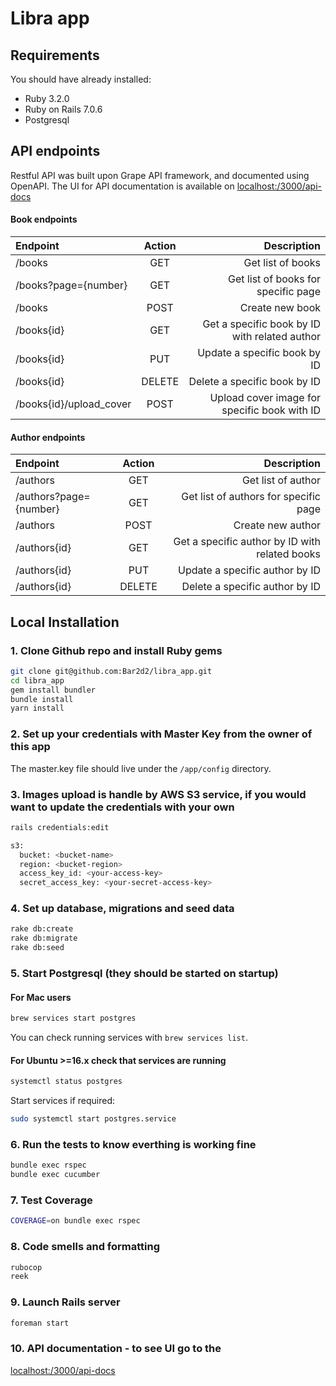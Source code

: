 # Libra app

## Requirements

You should have already installed:

- Ruby 3.2.0
- Ruby on Rails 7.0.6
- Postgresql

## API endpoints

Restful API was built upon Grape API framework, and documented using OpenAPI. The UI for API documentation is available on [localhost:/3000/api-docs](http://localhost:3000/api-docs)

#### Book endpoints
| Endpoint |  Action  | Description |
|:-----|:--------:|------:|
| /books   | GET | Get list of books |
| /books?page={number}   | GET | Get list of books for specific page |
| /books   | POST | Create new book |
| /books{id}   | GET | Get a specific book by ID with related author |
| /books{id}   | PUT | Update a specific book by ID |
| /books{id}   | DELETE | Delete a specific book by ID |
| /books{id}/upload_cover   | POST | Upload cover image for specific book with ID |

#### Author endpoints
| Endpoint |  Action  | Description |
|:-----|:--------:|------:|
| /authors   | GET | Get list of author |
| /authors?page={number}   | GET | Get list of authors for specific page |
| /authors   | POST | Create new author |
| /authors{id}   | GET | Get a specific author by ID with related books |
| /authors{id}   | PUT | Update a specific author by ID |
| /authors{id}   | DELETE | Delete a specific author by ID |


## Local Installation

### 1. Clone Github repo and install Ruby gems

```sh
git clone git@github.com:Bar2d2/libra_app.git
cd libra_app
gem install bundler
bundle install
yarn install
```

### 2. Set up your credentials with Master Key from the owner of this app

The master.key file should live under the ```/app/config``` directory.

### 3. Images upload is handle by AWS S3 service, if you would want to update the credentials with your own

```sh
rails credentials:edit
```

```sh
s3:
  bucket: <bucket-name>
  region: <bucket-region>
  access_key_id: <your-access-key>
  secret_access_key: <your-secret-access-key>
```

### 4. Set up database, migrations and seed data

```sh
rake db:create
rake db:migrate
rake db:seed
```

### 5. Start Postgresql (they should be started on startup)

#### For Mac users

```sh
brew services start postgres
```

You can check running services with `brew services list`.

#### For Ubuntu >=16.x check that services are running

```sh
systemctl status postgres
```

Start services if required:

```sh
sudo systemctl start postgres.service
```

### 6. Run the tests to know everthing is working fine

```sh
bundle exec rspec
bundle exec cucumber
```

### 7. Test Coverage

```sh
COVERAGE=on bundle exec rspec
```

### 8. Code smells and formatting

```sh
rubocop
reek
```
### 9. Launch Rails server

```sh
foreman start
```
### 10. API documentation - to see UI go to the

[localhost:/3000/api-docs](http://localhost:3000/api-docs)

